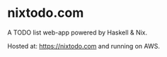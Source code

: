 nixtodo.com
===========

A TODO list web-app powered by Haskell & Nix.

Hosted at: https://nixtodo.com and running on AWS.
